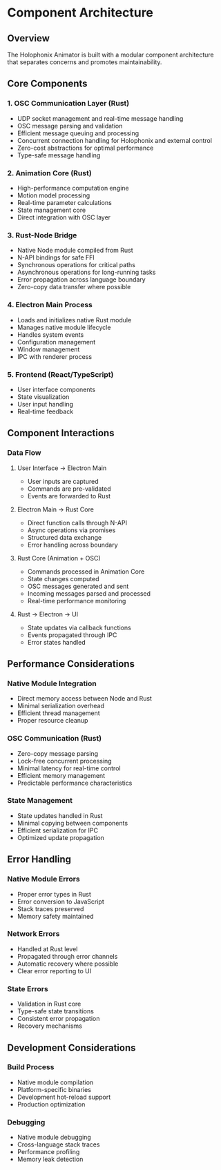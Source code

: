 # Component Architecture

## Overview

The Holophonix Animator is built with a modular component architecture that separates concerns and promotes maintainability.

## Core Components

### 1. OSC Communication Layer (Rust)
- UDP socket management and real-time message handling
- OSC message parsing and validation
- Efficient message queuing and processing
- Concurrent connection handling for Holophonix and external control
- Zero-cost abstractions for optimal performance
- Type-safe message handling

### 2. Animation Core (Rust)
- High-performance computation engine
- Motion model processing
- Real-time parameter calculations
- State management core
- Direct integration with OSC layer

### 3. Rust-Node Bridge
- Native Node module compiled from Rust
- N-API bindings for safe FFI
- Synchronous operations for critical paths
- Asynchronous operations for long-running tasks
- Error propagation across language boundary
- Zero-copy data transfer where possible

### 4. Electron Main Process
- Loads and initializes native Rust module
- Manages native module lifecycle
- Handles system events
- Configuration management
- Window management
- IPC with renderer process

### 5. Frontend (React/TypeScript)
- User interface components
- State visualization
- User input handling
- Real-time feedback

## Component Interactions

### Data Flow
1. User Interface → Electron Main
   - User inputs are captured
   - Commands are pre-validated
   - Events are forwarded to Rust

2. Electron Main → Rust Core
   - Direct function calls through N-API
   - Async operations via promises
   - Structured data exchange
   - Error handling across boundary

3. Rust Core (Animation + OSC)
   - Commands processed in Animation Core
   - State changes computed
   - OSC messages generated and sent
   - Incoming messages parsed and processed
   - Real-time performance monitoring

4. Rust → Electron → UI
   - State updates via callback functions
   - Events propagated through IPC
   - Error states handled

## Performance Considerations

### Native Module Integration
- Direct memory access between Node and Rust
- Minimal serialization overhead
- Efficient thread management
- Proper resource cleanup

### OSC Communication (Rust)
- Zero-copy message parsing
- Lock-free concurrent processing
- Minimal latency for real-time control
- Efficient memory management
- Predictable performance characteristics

### State Management
- State updates handled in Rust
- Minimal copying between components
- Efficient serialization for IPC
- Optimized update propagation

## Error Handling

### Native Module Errors
- Proper error types in Rust
- Error conversion to JavaScript
- Stack traces preserved
- Memory safety maintained

### Network Errors
- Handled at Rust level
- Propagated through error channels
- Automatic recovery where possible
- Clear error reporting to UI

### State Errors
- Validation in Rust core
- Type-safe state transitions
- Consistent error propagation
- Recovery mechanisms

## Development Considerations

### Build Process
- Native module compilation
- Platform-specific binaries
- Development hot-reload support
- Production optimization

### Debugging
- Native module debugging
- Cross-language stack traces
- Performance profiling
- Memory leak detection
